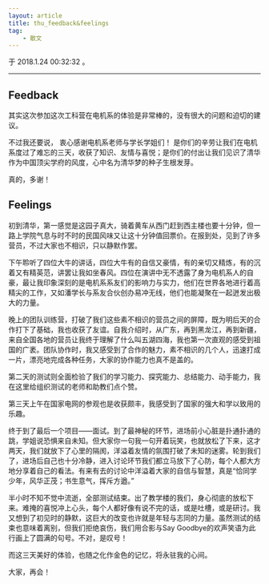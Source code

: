 ```yaml
---
layout: article
title: thu_feedback&feelings
tag:
    - 散文
---
```


于 2018.1.24 00:32:32 。

<!--more-->

---

## Feedback

其实这次参加这次工科营在电机系的体验是非常棒的，没有很大的问题和迫切的建议。

不过我还要说，
衷心感谢电机系老师与学长学姐们！
是你们的辛劳让我们在电机系度过了难忘的三天，收获了知识、友情与喜悦；是你们的付出让我们见识了清华作为中国顶尖学府的风度，心中名为清华梦的种子生根发芽。

真的，多谢！

## Feelings

初到清华，第一感觉是这园子真大，骑着黄车从西门赶到西主楼也要十分钟，但一路上学院气息与时不时的民国风味又让这十分钟值回票价。在报到处，见到了许多营员，不过大家也不相识，只以静默作罢。

下午聆听了四位大牛的讲话，四位大牛有的自信又豪情，有的亲切又精炼，有的沉着又有精英范，讲罢让我如坐春风。四位在演讲中无不透露了身为电机系人的自豪，最让我印象深刻的是电机系系友们的影响力与实力，他们在世界各地进行着高精尖的工作，又如潘学长与系友合伙创办易冲无线，他们也能凝聚在一起迸发出极大的力量。

晚上的团队训练营，打破了我们这些素不相识的营员之间的屏障，既为明后天的合作打下了基础，我也收获了友谊。自我介绍时，从广东，再到黑龙江，再到新疆，来自全国各地的营员让我终于理解了什么叫五湖四海，我也第一次直观的感受到祖国的广袤。团队协作时，我又感受到了合作的魅力，素不相识的几个人，迅速打成一片，漂亮地完成各种任务，大家的协作能力也真不是盖的。

第二天的测试则全面检验了我们的学习能力、探究能力、总结能力、动手能力，我在这里给组织测试的老师和助教们点个赞。

第三天上午在国家电网的参观也是收获颇丰，我感受到了国家的强大和学以致用的乐趣。

终于到了最后一个项目——面试。到了最神秘的环节，进场前小心脏是扑通扑通的跳，学姐说恐惧来自未知。但大家你一句我一句开着玩笑，也就放松了下来，这才两天，我们就放下了心里的隔阂，洋溢着友情的氛围打破了未知的迷雾。轮到我们了，进场后自己也十分冷静，进入讨论环节我们都立马放下了心防，每个人都大方地分享着自己的看法。有来有去的讨论中洋溢着大家的自信与智慧，真是“恰同学少年，风华正茂；书生意气，挥斥方遒。”

半小时不知不觉中流逝，全部测试结束。出了教学楼的我们，身心彻底的放松下来。难掩的喜悦冲上心头，每个人都好像有说不完的话，或是吐槽，或是研讨。我又想到了初见时的静默，这巨大的改变也许就是年轻与志同的力量。虽然测试的结束也意味着离别，但我们拒绝哀伤，我们用合影与Say Goodbye的欢声笑语为此行画上了圆满的句号。不对，是叹号！

而这三天美好的体验，也随之化作金色的记忆，将永驻我的心间。

大家，再会！
